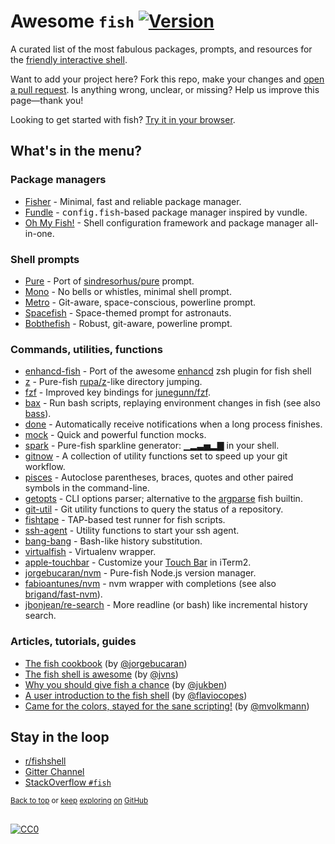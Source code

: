 # Awesome `fish` [![Version](https://img.shields.io/github/tag/fish-shell/fish-shell.svg?label=&color=0080FF)](https://github.com/fish-shell/fish-shell/releases/latest)

A curated list of the most fabulous packages, prompts, and resources for the <a href="https://github.com/fish-shell/fish-shell" title="fish">friendly interactive shell</a>.

Want to add your project here? Fork this repo, make your changes and [open a pull request](https://github.com/jorgebucaran/awesome-fish/fork). Is anything wrong, unclear, or missing? Help us improve this page—thank you!

Looking to get started with fish? [Try it in your browser](https://rootnroll.com/d/fish-shell).

## What's in the menu?

### Package managers

- [Fisher](https://github.com/jorgebucaran/fisher) - Minimal, fast and reliable package manager.
- [Fundle](https://github.com/danhper/fundle) - <samp>config.fish</samp>-based package manager inspired by vundle.
- [Oh My Fish!](https://github.com/oh-my-fish/oh-my-fish) - Shell configuration framework and package manager all-in-one.

### Shell prompts

- [Pure](https://github.com/rafaelrinaldi/pure) - Port of [sindresorhus/pure](https://github.com/sindresorhus/pure) prompt.
- [Mono](https://github.com/fishpkg/fish-prompt-mono) - No bells or whistles, minimal shell prompt.
- [Metro](https://github.com/fishpkg/fish-prompt-metro) - Git-aware, space-conscious, powerline prompt.
- [Spacefish](https://github.com/matchai/spacefish) - Space-themed prompt for astronauts.
- [Bobthefish](https://github.com/oh-my-fish/theme-bobthefish) - Robust, git-aware, powerline prompt.

### Commands, utilities, functions

- [enhancd-fish](https://github.com/b4b4r07/enhancd) - Port of the awesome [enhancd](https://github.com/b4b4r07/enhancd) zsh plugin for fish shell
- [z](https://github.com/jethrokuan/z) - Pure-fish [rupa/z](https://github.com/rupa/z)-like directory jumping.
- [fzf](https://github.com/jethrokuan/fzf) - Improved key bindings for [junegunn/fzf](https://github.com/junegunn/fzf).
- [bax](https://github.com/jorgebucaran/fish-bax) - Run bash scripts, replaying environment changes in fish (see also [bass](https://github.com/edc/bass)).
- [done](https://github.com/franciscolourenco/done) - Automatically receive notifications when a long process finishes.
- [mock](https://github.com/matchai/fish-mock) - Quick and powerful function mocks.
- [spark](https://github.com/jorgebucaran/fish-spark) - Pure-fish sparkline generator: ▁▂▃▅▂▇ in your shell.
- [gitnow](https://github.com/joseluisq/gitnow) - A collection of utility functions set to speed up your git workflow.
- [pisces](https://github.com/laughedelic/pisces) - Autoclose parentheses, braces, quotes and other paired symbols in the command-line.
- [getopts](https://github.com/jorgebucaran/fish-getopts) - CLI options parser; alternative to the [argparse](https://fishshell.com/docs/current/commands.html#argparse) fish builtin.
- [git-util](https://github.com/fishpkg/fish-git-util) - Git utility functions to query the status of a repository.
- [fishtape](https://github.com/jorgebucaran/fishtape) - TAP-based test runner for fish scripts.
- [ssh-agent](https://github.com/danhper/fish-ssh-agent) - Utility functions to start your ssh agent.
- [bang-bang](https://github.com/oh-my-fish/plugin-bang-bang) - Bash-like history substitution.
- [virtualfish](https://github.com/adambrenecki/virtualfish) - Virtualenv wrapper.
- [apple-touchbar](https://github.com/rodrigobdz/fish-apple-touchbar) - Customize your [Touch Bar](https://developer.apple.com/design/human-interface-guidelines/macos/touch-bar/touch-bar-overview) in iTerm2.
- [jorgebucaran/nvm](https://github.com/jorgebucaran/fish-nvm) - Pure-fish Node.js version manager.
- [fabioantunes/nvm](https://github.com/FabioAntunes/fish-nvm) - nvm wrapper with completions (see also [brigand/fast-nvm](https://github.com/brigand/fast-nvm-fish)).
- [jbonjean/re-search](https://github.com/jbonjean/re-search) - More readline (or bash) like incremental history search.

### Articles, tutorials, guides

- [The fish cookbook](https://github.com/jorgebucaran/fish-cookbook) (by [@jorgebucaran](https://github.com/jorgebucaran))
- [The fish shell is awesome](https://jvns.ca/blog/2017/04/23/the-fish-shell-is-awesome/) (by [@jvns](https://github.com/jvns))
- [Why you should give fish a chance](https://dev.to/jukben/why-you-should-give-a-chance-to-fish-shell-5a0l) (by [@jukben](https://github.com/jukben))
- [A user introduction to the fish shell](https://flaviocopes.com/fish-shell/) (by [@flaviocopes](https://github.com/flaviocopes))
- [Came for the colors, stayed for the sane scripting!](https://mvolkmann.github.io/fish-article/) (by [@mvolkmann](https://github.com/mvolkmann))

## Stay in the loop

- [r/fishshell](https://www.reddit.com/r/fishshell)
- [Gitter Channel](https://gitter.im/fish-shell/fish-shell)
- [StackOverflow `#fish`](https://stackoverflow.com/questions/tagged/fish)

<sup>[Back to top](#awesome-fish-) or [keep](https://github.com/topics/fish-shell) [exploring](https://github.com/topics/fish-packages) [on](https://github.com/topics/fish) [GitHub](https://github.com/topics/fish-prompt)</sup>

<h2></h2>

[![CC0](http://mirrors.creativecommons.org/presskit/buttons/88x31/svg/cc-zero.svg)](https://creativecommons.org/publicdomain/zero/1.0/)

